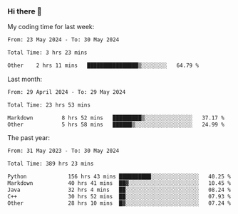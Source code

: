 ### Hi there 👋

My coding time for last week:

<!--START_SECTION:week-->

```txt
From: 23 May 2024 - To: 30 May 2024

Total Time: 3 hrs 23 mins

Other    2 hrs 11 mins   ████████████████▒░░░░░░░░   64.79 %
```

<!--END_SECTION:week-->

Last month:

<!--START_SECTION:month-->

```txt
From: 29 April 2024 - To: 29 May 2024

Total Time: 23 hrs 53 mins

Markdown         8 hrs 52 mins   █████████▒░░░░░░░░░░░░░░░   37.17 %
Other            5 hrs 58 mins   ██████▒░░░░░░░░░░░░░░░░░░   24.99 %
```

<!--END_SECTION:month-->

The past year:

<!--START_SECTION:year-->

```txt
From: 31 May 2023 - To: 30 May 2024

Total Time: 389 hrs 23 mins

Python             156 hrs 43 mins ██████████░░░░░░░░░░░░░░░   40.25 %
Markdown           40 hrs 41 mins  ██▓░░░░░░░░░░░░░░░░░░░░░░   10.45 %
Java               32 hrs 4 mins   ██░░░░░░░░░░░░░░░░░░░░░░░   08.24 %
C++                30 hrs 52 mins  ██░░░░░░░░░░░░░░░░░░░░░░░   07.93 %
Other              28 hrs 10 mins  █▓░░░░░░░░░░░░░░░░░░░░░░░   07.24 %
```

<!--END_SECTION:year-->
